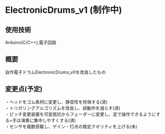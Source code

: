 # ElectronicDrums_v1 (制作中)

## 使用技術
Arduino(C/C++),電子回路

## 概要
自作電子ドラムElectronicDrums_v0を改良したもの

## 変更点(予定)
・ヘッドをゴム素材に変更し、静音性を担保する(済)  
・トリガリングアルゴリズムを改良し、誤動作を減らす(済)  
・ピッチ変更装置を可変抵抗からフェーダーに変更し、足で操作できるようにする=手は演奏に集中しやすくする(済)  
・センサを複数搭載し、ゲイン・打点の推定クオリティを上げる(未)  
